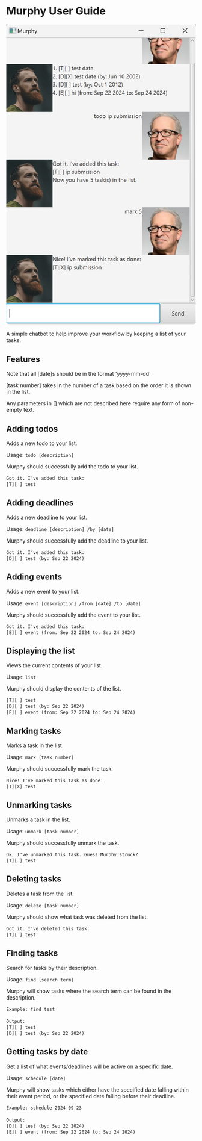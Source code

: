 # Murphy User Guide

![Product screenshot](Ui.png)

A simple chatbot to help improve your workflow by keeping a list of your tasks.

## Features

Note that all [date]s should be in the format 'yyyy-mm-dd'

[task number] takes in the number of a task based on the order it is shown in the list.

Any parameters in [] which are not described here require any form of non-empty text.

## Adding todos

Adds a new todo to your list.

Usage: `todo [description]`

Murphy should successfully add the todo to your list.

```
Got it. I've added this task:
[T][ ] test
```

## Adding deadlines

Adds a new deadline to your list.

Usage: `deadline [description] /by [date]`

Murphy should successfully add the deadline to your list.

```
Got it. I've added this task:
[D][ ] test (by: Sep 22 2024)
```

## Adding events

Adds a new event to your list.

Usage: `event [description] /from [date] /to [date]`

Murphy should successfully add the event to your list.

```
Got it. I've added this task:
[E][ ] event (from: Sep 22 2024 to: Sep 24 2024)
```

## Displaying the list

Views the current contents of your list.

Usage: `list`

Murphy should display the contents of the list.

```
[T][ ] test
[D][ ] test (by: Sep 22 2024)
[E][ ] event (from: Sep 22 2024 to: Sep 24 2024)
```

## Marking tasks

Marks a task in the list.

Usage: `mark [task number]`

Murphy should successfully mark the task.

```
Nice! I've marked this task as done:
[T][X] test
```

## Unmarking tasks

Unmarks a task in the list.

Usage: `unmark [task number]`

Murphy should successfully unmark the task.

```
Ok, I've unmarked this task. Guess Murphy struck?
[T][ ] test
```


## Deleting tasks
Deletes a task from the list.

Usage: `delete [task number]`

Murphy should show what task was deleted from the list.

```
Got it. I've deleted this task:
[T][ ] test
```

## Finding tasks
Search for tasks by their description.

Usage: `find [search term]`

Murphy will show tasks where the search term can be found in the description.

```
Example: find test

Output:
[T][ ] test
[D][ ] test (by: Sep 22 2024)
```

## Getting tasks by date

Get a list of what events/deadlines will be active on a specific date.

Usage: `schedule [date]`

Murphy will show tasks which either have the specified date falling within their event period,
or the specified date falling before their deadline.

```
Example: schedule 2024-09-23

Output:
[D][ ] test (by: Sep 22 2024)
[E][ ] event (from: Sep 22 2024 to: Sep 24 2024)
```